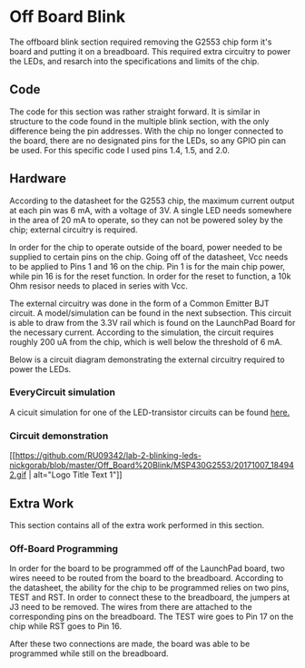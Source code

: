 # Off Board Blink
The offboard blink section required removing the G2553 chip form it's board and putting it on a breadboard. This required extra circuitry to power the LEDs, and resarch into the specifications and limits of the chip.

## Code
The code for this section was rather straight forward. It is similar in structure to the code found in the multiple blink section, with the only difference being the pin addresses. With the chip no longer connected to the board, there are no designated pins for the LEDs, so any GPIO pin can be used. For this specific code I used pins 1.4, 1.5, and 2.0.

## Hardware
According to the datasheet for the G2553 chip, the maximum current output at each pin was 6 mA, with a voltage of 3V. A single LED needs somewhere in the area of 20 mA to operate, so they can not be powered soley by the chip; external circuitry is required. 

In order for the chip to operate outside of the board, power needed to be supplied to certain pins on the chip. Going off of the datasheet, Vcc needs to be applied to Pins 1 and 16 on the chip. Pin 1 is for the main chip power, while pin 16 is for the reset function. In order for the reset to function, a 10k Ohm resisor needs to placed in series with Vcc.

The external circuitry was done in the form of a Common Emitter BJT circuit. A model/simulation can be found in the next subsection. This circuit is able to draw from the 3.3V rail which is found on the LaunchPad Board for the necessary current. According to the simulation, the circuit requires roughly 200 uA from the chip, which is well below the threshold of 6 mA. 

Below is a circuit diagram demonstrating the external circuitry required to power the LEDs. 

### EveryCircuit simulation
A cicuit simulation for one of the LED-transistor circuits can be found
<a href="http://everycircuit.com/circuit/5126254895562752">here.</a><br>

### Circuit demonstration
[[https://github.com/RU09342/lab-2-blinking-leds-nickgorab/blob/master/Off_Board%20Blink/MSP430G2553/20171007_184942.gif | alt="Logo Title Text 1"]]

## Extra Work
This section contains all of the extra work performed in this section.

### Off-Board Programming 
In order for the board to be programmed off of the LaunchPad board, two wires neeed to be routed from the board to the breadboard. According to the datasheet, the ability for the chip to be programmed relies on two pins, TEST and RST. In order to connect these to the breadboard, the jumpers at J3 need to be removed. The wires from there are attached to the corresponding pins on the breadboard. The TEST wire goes to Pin 17 on the chip while RST goes to Pin 16.

After these two connections are made, the board was able to be programmed while still on the breadboard. 
